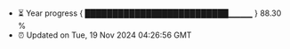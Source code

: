 - ⏳ Year progress { ██████████████████████████▁▁▁▁ } 88.30 %
- ⏰ Updated on Tue, 19 Nov 2024 04:26:56 GMT

